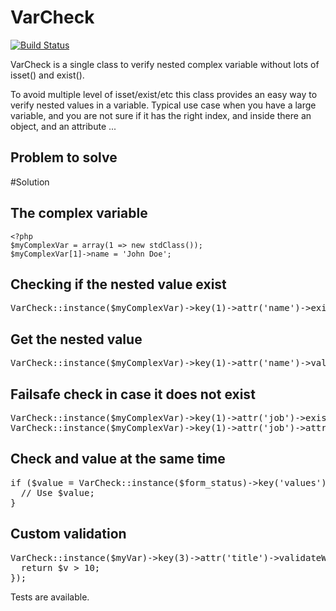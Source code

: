 VarCheck
=========


[![Build Status](https://travis-ci.org/itarato/var-check.png?branch=master)](https://travis-ci.org/itarato/var-check)


VarCheck is a single class to verify nested complex variable without lots of isset() and exist().

To avoid multiple level of isset/exist/etc this class provides an easy way to verify nested values in a variable.
Typical use case when you have a large variable, and you are not sure if it has the right index, and inside
there an object, and an attribute ...


Problem to solve
----------------


#Solution


The complex variable
--------------------

    <?php
    $myComplexVar = array(1 => new stdClass());
    $myComplexVar[1]->name = 'John Doe';


Checking if the nested value exist
----------------------------------
<pre>
VarCheck::instance($myComplexVar)->key(1)->attr('name')->exist(); // TRUE;
</pre>

Get the nested value
--------------------
<pre>
VarCheck::instance($myComplexVar)->key(1)->attr('name')->value(); // John Doe;
</pre>

Failsafe check in case it does not exist
----------------------------------------
<pre>
VarCheck::instance($myComplexVar)->key(1)->attr('job')->exist(); // FALSE;
VarCheck::instance($myComplexVar)->key(1)->attr('job')->attr('title')->exist(); // FALSE;
</pre>

Check and value at the same time
--------------------------------
<pre>
if ($value = VarCheck::instance($form_status)->key('values')->key('#node')->attr('field_image')->key(LANGUAGE_NONE)->key(0)->key('item')->key('fid')->value()) {
  // Use $value;
}
</pre>

Custom validation
-----------------
<pre>
VarCheck::instance($myVar)->key(3)->attr('title')->validateWith(function($v) {
  return $v > 10;
});
</pre>

Tests are available.